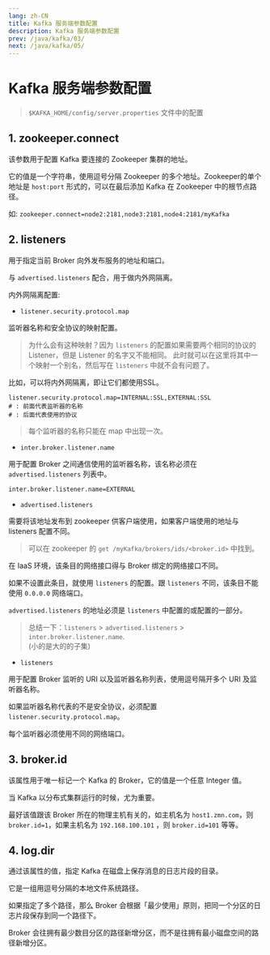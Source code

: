 ```yaml
---
lang: zh-CN
title: Kafka 服务端参数配置
description: Kafka 服务端参数配置
prev: /java/kafka/03/
next: /java/kafka/05/
---
```


# Kafka 服务端参数配置

> `$KAFKA_HOME/config/server.properties` 文件中的配置

## 1. zookeeper.connect

该参数用于配置 Kafka 要连接的 Zookeeper 集群的地址。

它的值是一个字符串，使用逗号分隔 Zookeeper 的多个地址。Zookeeper的单个地址是 `host:port` 形式的，可以在最后添加 Kafka 在 Zookeeper 中的根节点路径。

如: `zookeeper.connect=node2:2181,node3:2181,node4:2181/myKafka`

## 2. listeners

用于指定当前 Broker 向外发布服务的地址和端口。

与 `advertised.listeners` 配合，用于做内外网隔离。

内外网隔离配置:

- `listener.security.protocol.map`

监听器名称和安全协议的映射配置。

> 为什么会有这种映射？因为 `listeners` 的配置如果需要两个相同的协议的 Listener，但是 Listener 的名字又不能相同。
> 此时就可以在这里将其中一个映射一个别名，然后写在 `listeners` 中就不会有问题了。

比如，可以将内外网隔离，即让它们都使用SSL。

```shell
listener.security.protocol.map=INTERNAL:SSL,EXTERNAL:SSL
# : 前面代表监听器的名称
# : 后面代表使用的协议
```

> 每个监听器的名称只能在 map 中出现一次。

- `inter.broker.listener.name`

用于配置 Broker 之间通信使用的监听器名称，该名称必须在 `advertised.listeners` 列表中。

```shell
inter.broker.listener.name=EXTERNAL
```

- `advertised.listeners`

需要将该地址发布到 zookeeper 供客户端使用，如果客户端使用的地址与 listeners 配置不同。

> 可以在 zookeeper 的 `get /myKafka/brokers/ids/<broker.id>` 中找到。

在 IaaS 环境，该条目的网络接口得与 Broker 绑定的网络接口不同。

如果不设置此条目，就使用 `listeners` 的配置。跟 `listeners` 不同，该条目不能使用 `0.0.0.0` 网络端口。

`advertised.listeners` 的地址必须是 `listeners` 中配置的或配置的一部分。

> 总结一下：`listeners` > `advertised.listeners` > `inter.broker.listener.name`. <br/> (小的是大的的子集)

- `listeners`

用于配置 Broker 监听的 URI 以及监听器名称列表，使用逗号隔开多个 URI 及监听器名称。

如果监听器名称代表的不是安全协议，必须配置 `listener.security.protocol.map`。

每个监听器必须使用不同的网络端口。

## 3. broker.id

该属性用于唯一标记一个 Kafka 的 Broker，它的值是一个任意 Integer 值。

当 Kafka 以分布式集群运行的时候，尤为重要。

最好该值跟该 Broker 所在的物理主机有关的，如主机名为 `host1.zmn.com`，则 `broker.id=1`，如果主机名为 `192.168.100.101` ，则 `broker.id=101` 等等。

## 4. log.dir

通过该属性的值，指定 Kafka 在磁盘上保存消息的日志片段的目录。

它是一组用逗号分隔的本地文件系统路径。

如果指定了多个路径，那么 Broker 会根据「最少使用」原则，把同一个分区的日志片段保存到同一个路径下。

Broker 会往拥有最少数目分区的路径新增分区，而不是往拥有最小磁盘空间的路径新增分区。
